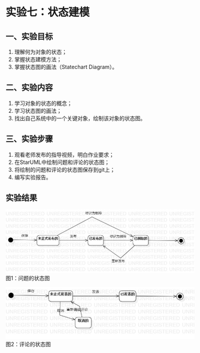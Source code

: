 # 实验七：状态建模

 ## 一、实验目标

 1. 理解何为对象的状态；
 2. 掌握状态建模方法；
 3. 掌握状态图的画法（Statechart Diagram）。

 ## 二、实验内容

 1. 学习对象的状态的概念；
 2. 学习状态图的画法；
 3. 找出自己系统中的一个关键对象，绘制该对象的状态图。

 ## 三、实验步骤

 1. 观看老师发布的指导视频，明白作业要求；
 2. 在StarUML中绘制问题和评论的状态图；
 3. 将绘制的问题和评论的状态图保存到git上；
 4. 编写实验报告。

 ## 实验结果

 ![问题的状态图](./lab7_StatechartDiagram1.jpg)   
 图1：问题的状态图
 
 ![评论的状态图](./lab7_StatechartDiagram2.jpg)   
 图2：评论的状态图
